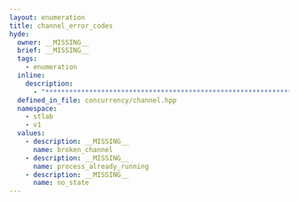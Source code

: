 ```yaml
---
layout: enumeration
title: channel_error_codes
hyde:
  owner: __MISSING__
  brief: __MISSING__
  tags:
    - enumeration
  inline:
    description:
      - "***********************************************************************************************"
  defined_in_file: concurrency/channel.hpp
  namespace:
    - stlab
    - v1
  values:
    - description: __MISSING__
      name: broken_channel
    - description: __MISSING__
      name: process_already_running
    - description: __MISSING__
      name: no_state
---
```

